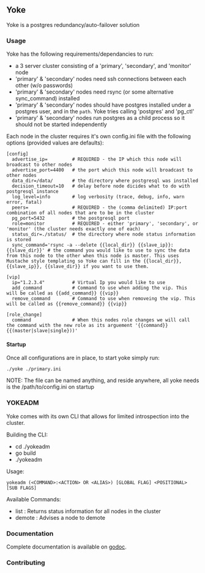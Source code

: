 ## Yoke

Yoke is a postgres redundancy/auto-failover solution


### Usage

Yoke has the following requirements/dependancies to run:

- a 3 server cluster consisting of a 'primary', 'secondary', and 'monitor' node
- 'primary' & 'secondary' nodes need ssh connections between each other (w/o passwords)
- 'primary' & 'secondary' nodes need rsync (or some alternative sync_command) installed
- 'primary' & 'secondary' nodes should have postgres installed under a postgres user, and in the `path`. Yoke tries calling 'postgres' and 'pg_ctl'
- 'primary' & 'secondary' nodes run postgres as a child process so it should not be started independently

Each node in the cluster requires it's own config.ini file with the following options (provided values are defaults):

    [config]
      advertise_ip=         # REQUIRED - the IP which this node will broadcast to other nodes
      advertise_port=4400   # the port which this node will broadcast to other nodes
      data_dir=/data/       # the directory where postgresql was installed
      decision_timeout=10   # delay before node dicides what to do with postgresql instance
      log_level=info        # log verbosity (trace, debug, info, warn error, fatal)
      peers=                # REQUIRED - the (comma delimited) IP:port combination of all nodes that are to be in the cluster
      pg_port=5432          # the postgresql port
      role=monitor          # REQUIRED - either 'primary', 'secondary', or 'monitor' (the cluster needs exactly one of each)
      status_dir=./status/  # the directory where node status information is stored
      sync_command='rsync -a --delete {{local_dir}} {{slave_ip}}:{{slave_dir}}' # the command you would like to use to sync the data from this node to the other when this node is master. This uses Mustache style templating so Yoke can fill in the {{local_dir}}, {{slave_ip}}, {{slave_dir}} if you want to use them.

    [vip]
      ip="1.2.3.4"          # Virtual Ip you would like to use
      add_command           # Command to use when adding the vip. This will be called as {{add_command}} {{vip}}
      remove_command        # Command to use when removeing the vip. This will be called as {{remove_command}} {{vip}}

    [role_change]
      command               # When this nodes role changes we will call the command with the new role as its arguement '{{command}} {{(master|slave|single}))'


#### Startup
Once all configurations are in place, to start yoke simply run:

    ./yoke ./primary.ini

NOTE: The file can be named anything, and reside anywhere, all yoke needs is the /path/to/config.ini on startup


### YOKEADM

Yoke comes with its own CLI that allows for limited introspection into the cluster.

Building the CLI:

- cd ./yokeadm
- go build
- ./yokeadm

Usage:

    yokeadm (<COMMAND>:<ACTION> OR <ALIAS>) [GLOBAL FLAG] <POSITIONAL> [SUB FLAGS]

Available Commands:

- list   : Returns status information for all nodes in the cluster
- demote : Advises a node to demote

### Documentation

Complete documentation is available on [godoc](http://godoc.org/github.com/nanobox-io/yoke).


### Contributing

